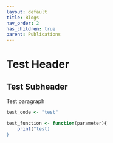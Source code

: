 ```yaml
---
layout: default
title: Blogs
nav_order: 2
has_children: true
parent: Publications
---
```


# Test Header

## Test Subheader

Test paragraph

```r
test_code <- "test"

test_function <- function(parameter){
    print("test)
}

```

